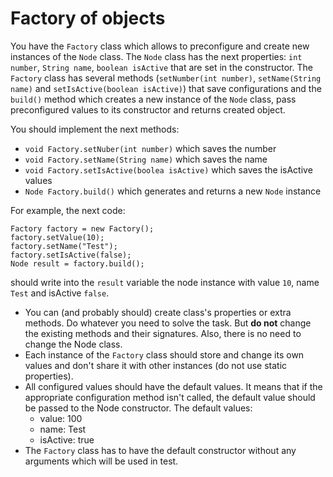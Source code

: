 # Factory of objects

You have the `Factory` class which allows to preconfigure and create new instances of the `Node` class. The `Node` class
has the next properties: `int number`, `String name`, `boolean isActive` that are set in the constructor. The `Factory`
class has several methods (`setNumber(int number)`, `setName(String name)` and `setIsActive(boolean isActive)`) that
save configurations and the `build()` method which creates a new instance of the `Node` class, pass preconfigured values
to its constructor and returns created object.

You should implement the next methods:

* `void Factory.setNuber(int number)` which saves the number
* `void Factory.setName(String name)` which saves the name
* `void Factory.setIsActive(boolea isActive)` which saves the isActive values
* `Node Factory.build()` which generates and returns a new `Node` instance

For example, the next code:

``` 
Factory factory = new Factory();
factory.setValue(10);
factory.setName("Test");
factory.setIsActive(false);
Node result = factory.build();
```

should write into the `result` variable the node instance with value `10`, name `Test` and isActive `false`.

* You can (and probably should) create class's properties or extra methods. Do whatever you need to solve the task. But
  **do not** change the existing methods and their signatures. Also, there is no need to change the Node class.
* Each instance of the `Factory` class should store and change its own values and don't share it with other
  instances (do not use static properties).
* All configured values should have the default values. It means that if the appropriate configuration method isn't
  called, the default value should be passed to the Node constructor. The default values:
    * value: 100
    * name: Test
    * isActive: true
* The `Factory` class has to have the default constructor without any arguments which will be used in test.